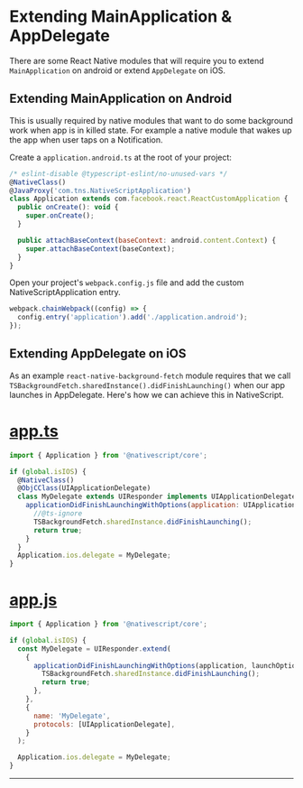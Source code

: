 # Extending MainApplication & AppDelegate

There are some React Native modules that will require you to extend `MainApplication` on android or extend `AppDelegate` on iOS.

## Extending MainApplication on Android

This is usually required by native modules that want to do some background work when app is in killed state. For example a native module that wakes up the app when user taps on a Notification.

Create a `application.android.ts` at the root of your project:

```js
/* eslint-disable @typescript-eslint/no-unused-vars */
@NativeClass()
@JavaProxy('com.tns.NativeScriptApplication')
class Application extends com.facebook.react.ReactCustomApplication {
  public onCreate(): void {
    super.onCreate();
  }

  public attachBaseContext(baseContext: android.content.Context) {
    super.attachBaseContext(baseContext);
  }
}
```

Open your project's `webpack.config.js` file and add the custom NativeScriptApplication entry.

```js
webpack.chainWebpack((config) => {
  config.entry('application').add('./application.android');
});
```

## Extending AppDelegate on iOS

As an example `react-native-background-fetch` module requires that we call `TSBackgroundFetch.sharedInstance().didFinishLaunching()` when our app launches in AppDelegate. Here's how we can achieve this in NativeScript.

# [app.ts](#/tab/typescript)

```js
import { Application } from '@nativescript/core';

if (global.isIOS) {
  @NativeClass()
  @ObjCClass(UIApplicationDelegate)
  class MyDelegate extends UIResponder implements UIApplicationDelegate {
    applicationDidFinishLaunchingWithOptions(application: UIApplication, launchOptions: NSDictionary<string, any>): boolean {
      //@ts-ignore
      TSBackgroundFetch.sharedInstance.didFinishLaunching();
      return true;
    }
  }
  Application.ios.delegate = MyDelegate;
}
```

# [app.js](#/tab/javascript)

```js
import { Application } from '@nativescript/core';

if (global.isIOS) {
  const MyDelegate = UIResponder.extend(
    {
      applicationDidFinishLaunchingWithOptions(application, launchOptions) {
        TSBackgroundFetch.sharedInstance.didFinishLaunching();
        return true;
      },
    },
    {
      name: 'MyDelegate',
      protocols: [UIApplicationDelegate],
    }
  );

  Application.ios.delegate = MyDelegate;
}
```

---
